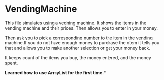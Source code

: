 # VendingMachine

This file simulates using a vedning machine. It shows the items in the vending machine and their prices. Then allows you to enter in your money.

Then ask you to pick a corresponding number to the item in the vending machine.If you do not have enough money to purchase the otem it tells you that and allows you to make another selection or get your money back. 

It keeps count of the items you buy, the money entered, and the money spent.

**Learned how to use ArrayList for the first time.***
